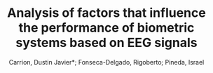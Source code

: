 ---
paperId: 3
author: Carrion, Dustin Javier*; Fonseca-Delgado, Rigoberto; Pineda, Israel
title: Analysis of factors that influence the performance of biometric systems based on EEG signals
pdf: carrion_short-presentation_3.pdf
poster: carrion_short-presentation_3.png
alt: --
type: Poster
topic: Applications
link: --
conference: neurips
year: 2020
tags: neurips-2020
featuredOrder: --
---